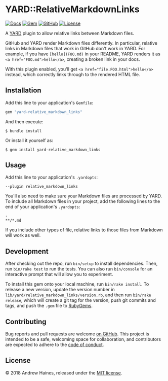 # YARD::RelativeMarkdownLinks

[![Docs](https://img.shields.io/badge/docs-github.io-blue.svg?style=flat-square)](https://haines.github.io/yard-relative_markdown_links/)
[![Gem](https://img.shields.io/gem/v/yard-relative_markdown_links.svg?style=flat-square)](https://rubygems.org/gems/yard-relative_markdown_links)
[![GitHub](https://img.shields.io/badge/github-haines%2Fyard--relative__markdown__links-blue.svg?style=flat-square)](https://github.com/haines/yard-relative_markdown_links)
[![License](https://img.shields.io/github/license/haines/yard-relative_markdown_links.svg?style=flat-square)](https://github.com/haines/yard-relative_markdown_links/blob/master/LICENSE.md)


A [YARD](https://yardoc.org) plugin to allow relative links between Markdown files.

GitHub and YARD render Markdown files differently.
In particular, relative links in Markdown files that work in GitHub don't work in YARD.
For example, if you have `[hello](FOO.md)` in your README, YARD renders it as `<a href="FOO.md">hello</a>`, creating a broken link in your docs.

With this plugin enabled, you'll get `<a href="file.FOO.html">hello</a>` instead, which correctly links through to the rendered HTML file.


## Installation

Add this line to your application's `Gemfile`:

```ruby
gem "yard-relative_markdown_links"
```

And then execute:

```console
$ bundle install
```

Or install it yourself as:

```console
$ gem install yard-relative_markdown_links
```


## Usage

Add this line to your application's `.yardopts`:

```
--plugin relative_markdown_links
```

You'll also need to make sure your Markdown files are processed by YARD.
To include all Markdown files in your project, add the following lines to the end of your application's `.yardopts`:

```
-
**/*.md
```

If you include other types of file, relative links to those files from Markdown will work as well.


## Development

After checking out the repo, run `bin/setup` to install dependencies.
Then, run `bin/rake test` to run the tests.
You can also run `bin/console` for an interactive prompt that will allow you to experiment.

To install this gem onto your local machine, run `bin/rake install`.
To release a new version, update the version number in `lib/yard/relative_markdown_links/version.rb`, and then run `bin/rake release`, which will create a git tag for the version, push git commits and tags, and push the `.gem` file to [RubyGems](https://rubygems.org).


## Contributing

Bug reports and pull requests are welcome [on GitHub](https://github.com/haines/yard-relative_markdown_links).
This project is intended to be a safe, welcoming space for collaboration, and contributors are expected to adhere to the [code of conduct](CODE_OF_CONDUCT.md).


## License

© 2018 Andrew Haines, released under the [MIT license](LICENSE.md).
